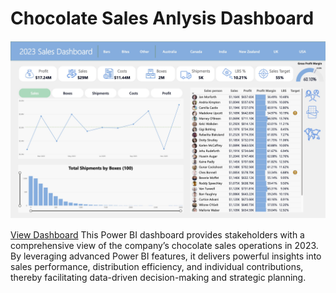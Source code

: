 # Chocolate Sales Anlysis Dashboard

![Dashboard](/sales_analysis.jpg)

[View Dashboard](https://app.powerbi.com/view?r=eyJrIjoiZDQ5MGEwZTQtYTcwMS00YmYzLTg2MTgtZmIyZmUyODE2NTBjIiwidCI6IjI2Y2NmYmI0LTc4MTYtNGY0My1hMjM2LWI2ZmZmYjg0Y2ZjMSIsImMiOjEwfQ%3D%3D&pageName=442a02da979814e5def4) This Power BI dashboard provides stakeholders with a comprehensive view of the company’s chocolate sales operations in 2023. By leveraging advanced Power BI features, it delivers powerful insights into sales performance, distribution efficiency, and individual contributions, thereby facilitating data-driven decision-making and strategic planning.

